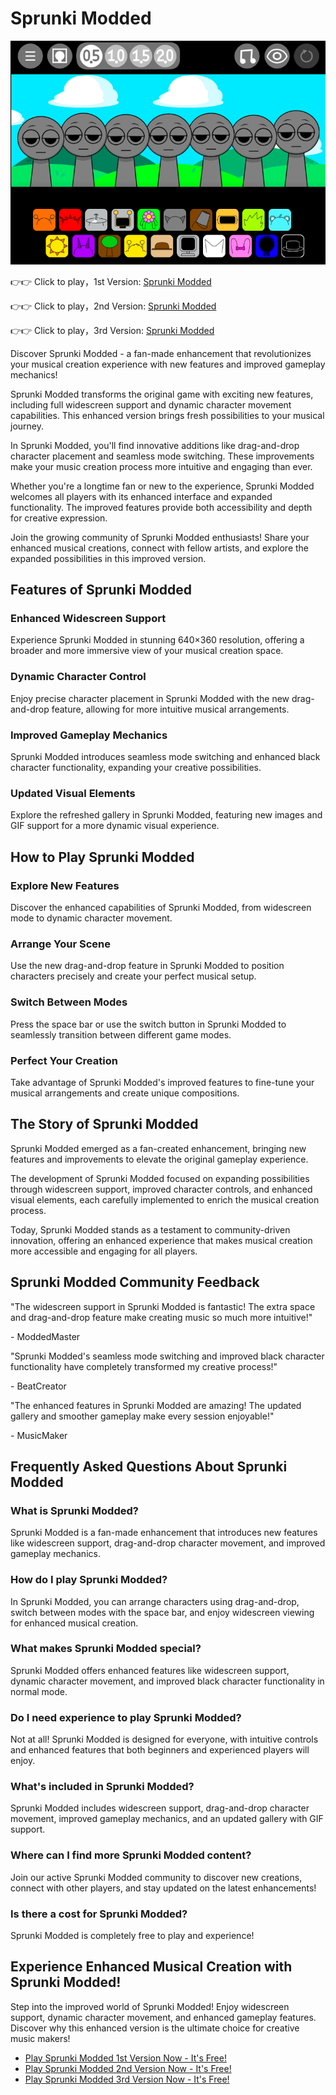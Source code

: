 # Sprunki Modded

![Sprunki Modded](https://raw.githubusercontent.com/sprunkiscrunkly/sprunki-modded/refs/heads/main/sprunki-modded.png "Sprunki Modded")

👉👉 Click to play，1st Version: [Sprunki Modded](https://sprunksters.com/sprunki-modded/ "Sprunki Modded")

👉👉 Click to play，2nd Version: [Sprunki Modded](https://sprunkiscrunkly.com/sprunki-modded/ "Sprunki Modded")

👉👉 Click to play，3rd Version: [Sprunki Modded](https://sprunkipyramixed.com/sprunki-modded/ "Sprunki Modded")

Discover Sprunki Modded - a fan-made enhancement that revolutionizes your musical creation experience with new features and improved gameplay mechanics!

Sprunki Modded transforms the original game with exciting new features, including full widescreen support and dynamic character movement capabilities. This enhanced version brings fresh possibilities to your musical journey.

In Sprunki Modded, you'll find innovative additions like drag-and-drop character placement and seamless mode switching. These improvements make your music creation process more intuitive and engaging than ever.

Whether you're a longtime fan or new to the experience, Sprunki Modded welcomes all players with its enhanced interface and expanded functionality. The improved features provide both accessibility and depth for creative expression.

Join the growing community of Sprunki Modded enthusiasts! Share your enhanced musical creations, connect with fellow artists, and explore the expanded possibilities in this improved version.

## Features of Sprunki Modded

### Enhanced Widescreen Support

Experience Sprunki Modded in stunning 640×360 resolution, offering a broader and more immersive view of your musical creation space.

### Dynamic Character Control

Enjoy precise character placement in Sprunki Modded with the new drag-and-drop feature, allowing for more intuitive musical arrangements.

### Improved Gameplay Mechanics

Sprunki Modded introduces seamless mode switching and enhanced black character functionality, expanding your creative possibilities.

### Updated Visual Elements

Explore the refreshed gallery in Sprunki Modded, featuring new images and GIF support for a more dynamic visual experience.

## How to Play Sprunki Modded

### Explore New Features

Discover the enhanced capabilities of Sprunki Modded, from widescreen mode to dynamic character movement.

### Arrange Your Scene

Use the new drag-and-drop feature in Sprunki Modded to position characters precisely and create your perfect musical setup.

### Switch Between Modes

Press the space bar or use the switch button in Sprunki Modded to seamlessly transition between different game modes.

### Perfect Your Creation

Take advantage of Sprunki Modded's improved features to fine-tune your musical arrangements and create unique compositions.

## The Story of Sprunki Modded

Sprunki Modded emerged as a fan-created enhancement, bringing new features and improvements to elevate the original gameplay experience.

The development of Sprunki Modded focused on expanding possibilities through widescreen support, improved character controls, and enhanced visual elements, each carefully implemented to enrich the musical creation process.

Today, Sprunki Modded stands as a testament to community-driven innovation, offering an enhanced experience that makes musical creation more accessible and engaging for all players.

## Sprunki Modded Community Feedback

"The widescreen support in Sprunki Modded is fantastic! The extra space and drag-and-drop feature make creating music so much more intuitive!"

\- ModdedMaster

"Sprunki Modded's seamless mode switching and improved black character functionality have completely transformed my creative process!"

\- BeatCreator

"The enhanced features in Sprunki Modded are amazing! The updated gallery and smoother gameplay make every session enjoyable!"

\- MusicMaker

## Frequently Asked Questions About Sprunki Modded

### What is Sprunki Modded?

Sprunki Modded is a fan-made enhancement that introduces new features like widescreen support, drag-and-drop character movement, and improved gameplay mechanics.

### How do I play Sprunki Modded?

In Sprunki Modded, you can arrange characters using drag-and-drop, switch between modes with the space bar, and enjoy widescreen viewing for enhanced musical creation.

### What makes Sprunki Modded special?

Sprunki Modded offers enhanced features like widescreen support, dynamic character movement, and improved black character functionality in normal mode.

### Do I need experience to play Sprunki Modded?

Not at all! Sprunki Modded is designed for everyone, with intuitive controls and enhanced features that both beginners and experienced players will enjoy.

### What's included in Sprunki Modded?

Sprunki Modded includes widescreen support, drag-and-drop character movement, improved gameplay mechanics, and an updated gallery with GIF support.

### Where can I find more Sprunki Modded content?

Join our active Sprunki Modded community to discover new creations, connect with other players, and stay updated on the latest enhancements!

### Is there a cost for Sprunki Modded?

Sprunki Modded is completely free to play and experience!

## Experience Enhanced Musical Creation with Sprunki Modded!

Step into the improved world of Sprunki Modded! Enjoy widescreen support, dynamic character movement, and enhanced gameplay features. Discover why this enhanced version is the ultimate choice for creative music makers!

- [Play Sprunki Modded 1st Version Now - It's Free!](https://sprunksters.com/sprunki-modded/)
- [Play Sprunki Modded 2nd Version Now - It's Free!](https://sprunkiscrunkly.com/sprunki-modded/)
- [Play Sprunki Modded 3rd Version Now - It's Free!](https://sprunkipyramixed.com/sprunki-modded/)
